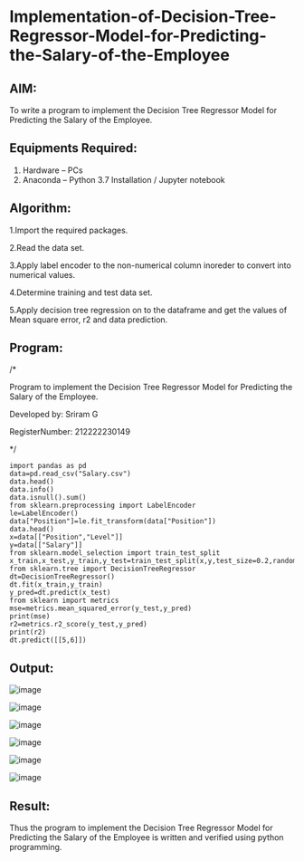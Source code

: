 # Implementation-of-Decision-Tree-Regressor-Model-for-Predicting-the-Salary-of-the-Employee

## AIM:
To write a program to implement the Decision Tree Regressor Model for Predicting the Salary of the Employee.


## Equipments Required:
1. Hardware – PCs
2. Anaconda – Python 3.7 Installation / Jupyter notebook


## Algorithm:

1.Import the required packages.

2.Read the data set.

3.Apply label encoder to the non-numerical column inoreder to convert into numerical values.

4.Determine training and test data set.

5.Apply decision tree regression on to the dataframe and get the values of Mean square error, r2 and data prediction.



## Program:

/*

Program to implement the Decision Tree Regressor Model for Predicting the Salary of the Employee.

Developed by: Sriram G

RegisterNumber:  212222230149

*/

```
import pandas as pd
data=pd.read_csv("Salary.csv")
data.head()
data.info()
data.isnull().sum()
from sklearn.preprocessing import LabelEncoder
le=LabelEncoder()
data["Position"]=le.fit_transform(data["Position"])
data.head()
x=data[["Position","Level"]]
y=data[["Salary"]]
from sklearn.model_selection import train_test_split
x_train,x_test,y_train,y_test=train_test_split(x,y,test_size=0.2,random_state=2)
from sklearn.tree import DecisionTreeRegressor
dt=DecisionTreeRegressor()
dt.fit(x_train,y_train)
y_pred=dt.predict(x_test)
from sklearn import metrics
mse=metrics.mean_squared_error(y_test,y_pred)
print(mse)
r2=metrics.r2_score(y_test,y_pred)
print(r2)
dt.predict([[5,6]])
```



## Output:

![image](https://github.com/Sriram8452/Implementation-of-Decision-Tree-Regressor-Model-for-Predicting-the-Salary-of-the-Employee/assets/118708032/3f0d0d5b-4a41-459c-a7ba-3f3ee303daa9)

![image](https://github.com/Sriram8452/Implementation-of-Decision-Tree-Regressor-Model-for-Predicting-the-Salary-of-the-Employee/assets/118708032/534e5306-5730-4712-a13f-13ef96edb40c)

![image](https://github.com/Sriram8452/Implementation-of-Decision-Tree-Regressor-Model-for-Predicting-the-Salary-of-the-Employee/assets/118708032/449fb041-f4ca-4663-b4e5-c771d0322a17)

![image](https://github.com/Sriram8452/Implementation-of-Decision-Tree-Regressor-Model-for-Predicting-the-Salary-of-the-Employee/assets/118708032/7cc2e087-b37b-42ec-a406-0124662058f7)

![image](https://github.com/Sriram8452/Implementation-of-Decision-Tree-Regressor-Model-for-Predicting-the-Salary-of-the-Employee/assets/118708032/c88bae2b-24ab-41f7-aa83-66da84f83ee4)

![image](https://github.com/Sriram8452/Implementation-of-Decision-Tree-Regressor-Model-for-Predicting-the-Salary-of-the-Employee/assets/118708032/05a1526d-6bdc-4a4d-851f-2eac574cfc1c)

## Result:

Thus the program to implement the Decision Tree Regressor Model for Predicting the Salary of the Employee is written and verified using python programming.
